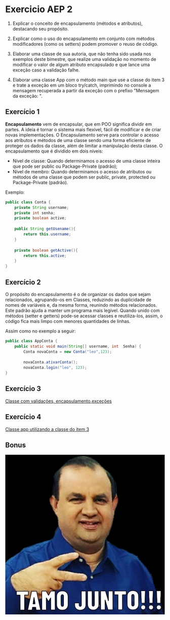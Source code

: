 # Exercicio AEP 2

1. Explicar o conceito de encapsulamento (métodos e atributos), destacando seu propósito.
2. Explicar como o uso do encapsulamento em conjunto com métodos modificadores (como os setters) podem promover o reuso de código.

3. Elaborar uma classe de sua autoria, que não tenha sido usada nos exemplos deste bimestre, que realize uma validação no momento de modificar o valor de algum atributo encapsulado e que lance uma exceção caso a validação falhe.

4. Elaborar uma classe App com o método main que use a classe do item 3 e trate a exceção em um bloco try/catch, imprimindo no console a mensagem recuperada a partir da exceção com o prefixo "Mensagem da exceção: ".

## Exercício 1

**Encapsulamento** vem de encapsular, que em POO significa dividir em partes. A ideia é tornar o sistema mais flexível, fácil de modificar e de criar novas implementações. O Encapsulamento serve para controlar o acesso aos atributos e métodos de uma classe sendo uma forma eficiente de proteger os dados da classe, além de limitar a manipulação desta classe. O encapsulamento que é dividido em dois níveis:

- Nível de classe: Quando determinamos o acesso de uma classe inteira que pode ser public ou Package-Private (padrão);
- Nível de membro: Quando determinamos o acesso de atributos ou métodos de uma classe que podem ser public, private, protected ou Package-Private (padrão).

Exemplo:

```java
public class Conta {
	private String username;
	private int senha;
	private boolean active;

	public String getUsename(){
		return this.username;
	}

	private boolean getActive(){
		return this.active;
	}
}
```

## Exercício 2

O propósito do encapsulamento é o de organizar os dados que sejam relacionados, agrupando-os em Classes, reduzindo as duplicidade de nomes de variáveis e, da mesma forma, reunindo métodos relacionados. Este padrão ajuda a manter um programa mais legível. Quando unido com métodos (setter e getters) pode-se acessar classes e reutiliza-los, assim, o código fica mais limpo com menores quantidades de linhas.

Assim como no exemplo a seguir:

```java
public class AppConta {
	public static void main(String[] username, int  Senha) {
		Conta novaConta = new Conta("leo",123);

		novaConta.ativarConta();
		novaConta.login("leo", 123);
}
```

## Exercício 3

[Classe com validações, encapsulamento,exceções](https://github.com/leoyoshii/3sadsis2020/blob/master/src/main/java/segundaaep/Conta.java)

## Exercício 4

[Classe app utilizando a classe do item 3](https://github.com/leoyoshii/3sadsis2020/blob/master/src/main/java/segundaaep/AppConta.java)

## Bonus

![tamojunto](https://github.com/leoyoshii/3sadsis2020/blob/master/public/tamojunto.jpeg?raw=true)
